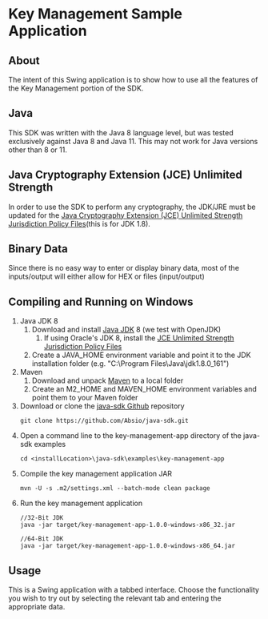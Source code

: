 # Key Management Sample Application	

## About
The intent of this Swing application is to show how to use all the features of the Key Management portion of the SDK.

## Java
This SDK was written with the Java 8 language level, but was tested exclusively against Java 8 and Java 11. This may not work for Java versions other than 8 or 11.

## Java Cryptography Extension (JCE) Unlimited Strength
In order to use the SDK to perform any cryptography, the JDK/JRE must be updated for the [Java Cryptography Extension (JCE) Unlimited Strength Jurisdiction Policy Files](http://www.oracle.com/technetwork/java/javase/downloads/jce8-download-2133166.html)(this is for JDK 1.8).

## Binary Data
Since there is no easy way to enter or display binary data, most of the inputs/output will either allow for HEX or files (input/output)

## Compiling and Running on Windows

1. Java JDK 8
    1. Download and install [Java JDK](http://www.oracle.com/technetwork/java/javase/downloads/index.html) 8 (we test with OpenJDK)
        1. If using Oracle's JDK 8, install the [JCE Unlimited Strength Jurisdiction Policy Files](http://www.oracle.com/technetwork/java/javase/downloads/jce8-download-2133166.html)
    1. Create a JAVA_HOME environment variable and point it to the JDK installation folder (e.g. "C:\Program Files\Java\jdk1.8.0_161")
1. Maven    
    1. Download and unpack [Maven](http://maven.apache.org/download.cgi) to a local folder
    1. Create an M2_HOME and MAVEN_HOME environment variables and point them to your Maven folder 
1. Download or clone the [java-sdk Github](https://github.com/Absio/java-sdk) repository
    ```
    git clone https://github.com/Absio/java-sdk.git
    ```
1. Open a command line to the key-management-app directory of the java-sdk examples
    ```
    cd <installLocation>\java-sdk\examples\key-management-app
    ```
1. Compile the key management application JAR
    ```
    mvn -U -s .m2/settings.xml --batch-mode clean package
    ```
1. Run the key management application
    ```
    //32-Bit JDK
    java -jar target/key-management-app-1.0.0-windows-x86_32.jar
        
    //64-Bit JDK
    java -jar target/key-management-app-1.0.0-windows-x86_64.jar
    ```

## Usage
This is a Swing application with a tabbed interface.  Choose the functionality you wish to try out by selecting the relevant tab and entering the appropriate data.